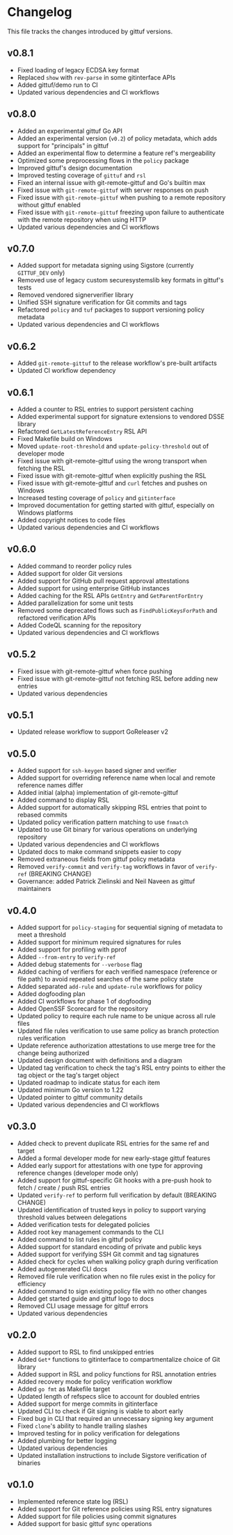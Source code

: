 # Changelog

This file tracks the changes introduced by gittuf versions.

## v0.8.1

- Fixed loading of legacy ECDSA key format
- Replaced `show` with `rev-parse` in some gitinterface APIs
- Added gittuf/demo run to CI
- Updated various dependencies and CI workflows

## v0.8.0

- Added an experimental gittuf Go API
- Added an experimental version (`v0.2`) of policy metadata, which adds support
  for "principals" in gittuf
- Added an experimental flow to determine a feature ref's mergeability
- Optimized some preprocessing flows in the `policy` package
- Improved gittuf's design documentation
- Improved testing coverage of `gittuf` and `rsl`
- Fixed an internal issue with git-remote-gittuf and Go's builtin max
- Fixed issue with `git-remote-gittuf` with server responses on push
- Fixed issue with `git-remote-gittuf` when pushing to a remote repository
  without gittuf enabled
- Fixed issue with `git-remote-gittuf` freezing upon failure to authenticate
  with the remote repository when using HTTP
- Updated various dependencies and CI workflows

## v0.7.0

- Added support for metadata signing using Sigstore (currently `GITTUF_DEV`
  only)
- Removed use of legacy custom securesystemslib key formats in gittuf's tests
- Removed vendored signerverifier library
- Unified SSH signature verification for Git commits and tags
- Refactored `policy` and `tuf` packages to support versioning policy metadata
- Updated various dependencies and CI workflows

## v0.6.2

- Added `git-remote-gittuf` to the release workflow's pre-built artifacts
- Updated CI workflow dependency

## v0.6.1

- Added a counter to RSL entries to support persistent caching
- Added experimental support for signature extensions to vendored DSSE library
- Refactored `GetLatestReferenceEntry` RSL API
- Fixed Makefile build on Windows
- Moved `update-root-threshold` and `update-policy-threshold` out of developer
  mode
- Fixed issue with git-remote-gittuf using the wrong transport when fetching the
  RSL
- Fixed issue with git-remote-gittuf when explicitly pushing the RSL
- Fixed issue with git-remote-gittuf and `curl` fetches and pushes on Windows
- Increased testing coverage of `policy` and `gitinterface`
- Improved documentation for getting started with gittuf, especially on Windows
  platforms
- Added copyright notices to code files
- Updated various dependencies and CI workflows

## v0.6.0

- Added command to reorder policy rules
- Added support for older Git versions
- Added support for GitHub pull request approval attestations
- Added support for using enterprise GitHub instances
- Added caching for the RSL APIs `GetEntry` and `GetParentForEntry`
- Added parallelization for some unit tests
- Removed some deprecated flows such as `FindPublicKeysForPath` and refactored
  verification APIs
- Added CodeQL scanning for the repository
- Updated various dependencies and CI workflows

## v0.5.2

- Fixed issue with git-remote-gittuf when force pushing 
- Fixed issue with git-remote-gittuf not fetching RSL before adding new entries
- Updated various dependencies

## v0.5.1

- Updated release workflow to support GoReleaser v2

## v0.5.0

- Added support for `ssh-keygen` based signer and verifier
- Added support for overriding reference name when local and remote reference
  names differ
- Added initial (alpha) implementation of git-remote-gittuf
- Added command to display RSL
- Added support for automatically skipping RSL entries that point to rebased
  commits
- Updated policy verification pattern matching to use `fnmatch`
- Updated to use Git binary for various operations on underlying repository
- Updated various dependencies and CI workflows
- Updated docs to make command snippets easier to copy
- Removed extraneous fields from gittuf policy metadata
- Removed `verify-commit` and `verify-tag` workflows in favor of `verify-ref`
  (BREAKING CHANGE)
- Governance: added Patrick Zielinski and Neil Naveen as gittuf maintainers

## v0.4.0

- Added support for `policy-staging` for sequential signing of metadata to meet
  a threshold
- Added support for minimum required signatures for rules
- Added support for profiling with pprof
- Added `--from-entry` to `verify-ref`
- Added debug statements for `--verbose` flag
- Added caching of verifiers for each verified namespace (reference or file
  path) to avoid repeated searches of the same policy state
- Added separated `add-rule` and `update-rule` workflows for policy
- Added dogfooding plan
- Added CI workflows for phase 1 of dogfooding
- Added OpenSSF Scorecard for the repository
- Updated policy to require each rule name to be unique across all rule files
- Updated file rules verification to use same policy as branch protection rules
  verification
- Update reference authorization attestations to use merge tree for the change
  being authorized
- Updated design document with definitions and a diagram
- Updated tag verification to check the tag's RSL entry points to either the tag
  object or the tag's target object
- Updated roadmap to indicate status for each item
- Updated minimum Go version to 1.22
- Updated pointer to gittuf community details
- Updated various dependencies and CI workflows

## v0.3.0

- Added check to prevent duplicate RSL entries for the same ref and target
- Added a formal developer mode for new early-stage gittuf features
- Added early support for attestations with one type for approving reference
  changes (developer mode only)
- Added support for gittuf-specific Git hooks with a pre-push hook to fetch /
  create / push RSL entries
- Updated `verify-ref` to perform full verification by default (BREAKING CHANGE)
- Updated identification of trusted keys in policy to support varying threshold
  values between delegations
- Added verification tests for delegated policies
- Added root key management commands to the CLI
- Added command to list rules in gittuf policy
- Added support for standard encoding of private and public keys
- Added support for verifying SSH Git commit and tag signatures
- Added check for cycles when walking policy graph during verification
- Added autogenerated CLI docs
- Removed file rule verification when no file rules exist in the policy for
  efficiency
- Added command to sign existing policy file with no other changes
- Added get started guide and gittuf logo to docs
- Removed CLI usage message for gittuf errors
- Updated various dependencies

## v0.2.0

- Added support to RSL to find unskipped entries
- Added `Get*` functions to gitinterface to compartmentalize choice of Git
  library
- Added support in RSL and policy functions for RSL annotation entries
- Added recovery mode for policy verification workflow
- Added `go fmt` as Makefile target
- Updated length of refspecs slice to account for doubled entries
- Added support for merge commits in gitinterface
- Updated CLI to check if Git signing is viable to abort early
- Fixed bug in CLI that required an unnecessary signing key argument
- Fixed `clone`'s ability to handle trailing slashes
- Improved testing for in policy verification for delegations
- Added plumbing for better logging
- Updated various dependencies
- Updated installation instructions to include Sigstore verification of binaries

## v0.1.0

- Implemented reference state log (RSL)
- Added support for Git reference policies using RSL entry signatures
- Added support for file policies using commit signatures
- Added support for basic gittuf sync operations

